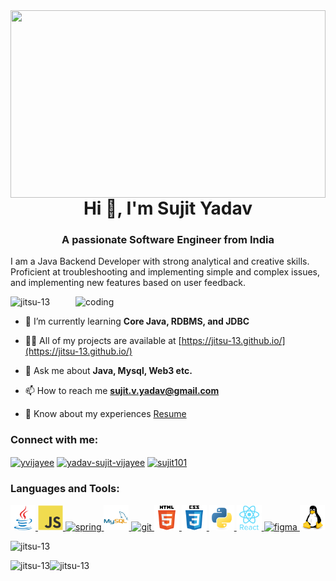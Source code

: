 <img align="left" height=300px width=100% src="https://camo.githubusercontent.com/2bc046681bc26e0df34b79735f01214d59501e9e40188b2ead7ded871f378b82/68747470733a2f2f632e74656e6f722e636f6d2f47566b346a4232755f693841414141642f636f64696e672e676966">

<h1 align="center">Hi 👋, I'm Sujit Yadav</h1>
<h3 align="center">A passionate Software Engineer from India</h3>
<p>I am a Java Backend Developer with strong analytical and creative skills. Proficient at troubleshooting and implementing simple and complex issues, and implementing new features based on user feedback.</p>
<img align="right" alt="coding" width=400px src="https://camo.githubusercontent.com/a3f97dcf5c29260a6cec5a6b99d5795c2718d7840f19e4e0766a554f137962d8/68747470733a2f2f6d69726f2e6d656469756d2e636f6d2f6d61782f313030302f312a4d474a3453552d4f70426b665044576b737847306a512e6a706567">
<p align="left"> <img src="https://komarev.com/ghpvc/?username=jitsu-13&label=Profile%20views&color=0e75b6&style=flat" alt="jitsu-13" /> </p>

- 🌱 I’m currently learning **Core Java, RDBMS, and JDBC**

- 👨‍💻 All of my projects are available at [https://jitsu-13.github.io/](https://jitsu-13.github.io/)

- 💬 Ask me about **Java, Mysql, Web3 etc.**

- 📫 How to reach me **sujit.v.yadav@gmail.com**

- 📄 Know about my experiences [Resume](https://docs.google.com/document/d/1vBhZmdR0SDLkSU2XTApzrFMq3sUFKxLXy7VtGi1PS5c/edit?usp=sharing)
<h3 align="left">Connect with me:</h3>
<p align="left">
<a href="https://twitter.com/yvijayee" target="blank"><img align="center" src="https://raw.githubusercontent.com/rahuldkjain/github-profile-readme-generator/master/src/images/icons/Social/twitter.svg" alt="yvijayee" height="30" width="40" /></a>
<a href="https://linkedin.com/in/yadav-sujit-vijayee" target="blank"><img align="center" src="https://raw.githubusercontent.com/rahuldkjain/github-profile-readme-generator/master/src/images/icons/Social/linked-in-alt.svg" alt="yadav-sujit-vijayee" height="30" width="40" /></a>
<a href="https://www.hackerrank.com/sujit101" target="blank"><img align="center" src="https://raw.githubusercontent.com/rahuldkjain/github-profile-readme-generator/master/src/images/icons/Social/hackerrank.svg" alt="sujit101" height="30" width="40" /></a>
</p>

<h3 align="left">Languages and Tools:</h3>
<p align="left"><a href="https://www.java.com" target="_blank" rel="noreferrer"> <img src="https://raw.githubusercontent.com/devicons/devicon/master/icons/java/java-original.svg" alt="java" width="40" height="40"/> </a><a href="https://developer.mozilla.org/en-US/docs/Web/JavaScript" target="_blank" rel="noreferrer"> <img src="https://raw.githubusercontent.com/devicons/devicon/master/icons/javascript/javascript-original.svg" alt="javascript" width="40" height="40"/> </a> <a href="https://spring.io/" target="_blank" rel="noreferrer"> <img src="https://www.vectorlogo.zone/logos/springio/springio-icon.svg" alt="spring" width="40" height="40"/> </a><a href="https://www.mysql.com/" target="_blank" rel="noreferrer"> <img src="https://raw.githubusercontent.com/devicons/devicon/master/icons/mysql/mysql-original-wordmark.svg" alt="mysql" width="40" height="40"/> </a><a href="https://git-scm.com/" target="_blank" rel="noreferrer"> <img src="https://www.vectorlogo.zone/logos/git-scm/git-scm-icon.svg" alt="git" width="40" height="40"/> </a> <a href="https://www.w3.org/html/" target="_blank" rel="noreferrer"> <img src="https://raw.githubusercontent.com/devicons/devicon/master/icons/html5/html5-original-wordmark.svg" alt="html5" width="40" height="40"/> </a> <a href="https://www.w3schools.com/css/" target="_blank" rel="noreferrer"> <img src="https://raw.githubusercontent.com/devicons/devicon/master/icons/css3/css3-original-wordmark.svg" alt="css3" width="40" height="40"/> </a>
<a href="https://www.python.org" target="_blank" rel="noreferrer"> <img src="https://raw.githubusercontent.com/devicons/devicon/master/icons/python/python-original.svg" alt="python" width="40" height="40"/> </a> <a href="https://reactjs.org/" target="_blank" rel="noreferrer"> <img src="https://raw.githubusercontent.com/devicons/devicon/master/icons/react/react-original-wordmark.svg" alt="react" width="40" height="40"/> </a> <a href="https://www.figma.com/" target="_blank" rel="noreferrer"> <img src="https://www.vectorlogo.zone/logos/figma/figma-icon.svg" alt="figma" width="40" height="40"/> </a><a href="https://www.linux.org/" target="_blank" rel="noreferrer"> <img src="https://raw.githubusercontent.com/devicons/devicon/master/icons/linux/linux-original.svg" alt="linux" width="40" height="40"/> </a> </p>

<p><img align="centre" src="https://github-readme-stats.vercel.app/api/top-langs?username=jitsu-13&show_icons=true&locale=en&layout=compact" alt="jitsu-13" /></p>

<p><img align="left" src="https://github-readme-stats.vercel.app/api?username=jitsu-13&show_icons=true&locale=en" alt="jitsu-13" /></p>

<p><img align="left" src="https://github-readme-streak-stats.herokuapp.com/?user=jitsu-13&" alt="jitsu-13" /></p>
